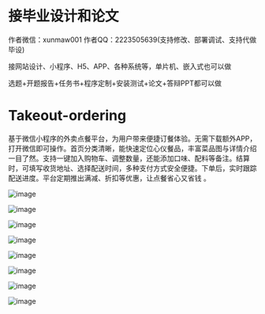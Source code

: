 # 接毕业设计和论文
作者微信：xunmaw001  作者QQ：2223505639(支持修改、部署调试、支持代做毕设)

接网站设计、小程序、H5、APP、各种系统等，单片机、嵌入式也可以做

选题+开题报告+任务书+程序定制+安装测试+论文+答辩PPT都可以做
# Takeout-ordering
基于微信小程序的外卖点餐平台，为用户带来便捷订餐体验。无需下载额外APP，打开微信即可操作。首页分类清晰，能快速定位心仪餐品，丰富菜品图与详情介绍一目了然。支持一键加入购物车、调整数量，还能添加口味、配料等备注。结算时，可填写收货地址、选择配送时间，多种支付方式安全便捷。下单后，实时跟踪配送进度。平台定期推出满减、折扣等优惠，让点餐省心又省钱 。 

![image](https://github.com/user-attachments/assets/1f8368fd-58bd-4bbf-ac84-7f3d49999f69)

![image](https://github.com/user-attachments/assets/1b5fc70d-632e-468f-b1aa-e4a50353969b)

![image](https://github.com/user-attachments/assets/5ffe4d10-d3e0-43ca-a81b-e0a985734bd5)

![image](https://github.com/user-attachments/assets/423ea51f-5b06-43a4-b5b3-cb2b5bb5d5d2)

![image](https://github.com/user-attachments/assets/cae2fd32-8409-4d55-b53b-660cdd1991ec)

![image](https://github.com/user-attachments/assets/3d2d6a53-c9a9-4d19-9ced-b7aae739092a)

![image](https://github.com/user-attachments/assets/39353a39-5ff9-4090-9eea-90aa09e7f809)

![image](https://github.com/user-attachments/assets/cd1840c1-a72f-4326-9fa8-ea7f1103dd4f)
